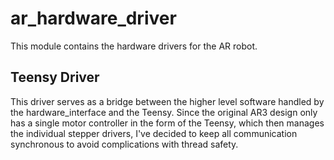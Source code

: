 # ar_hardware_driver

This module contains the hardware drivers for the AR robot.

## Teensy Driver

This driver serves as a bridge between the higher level software handled by the hardware_interface and the Teensy. Since the original AR3 design only has a single motor controller in the form of the Teensy, which then manages the individual stepper drivers, I've decided to keep all communication synchronous to avoid complications with thread safety.
